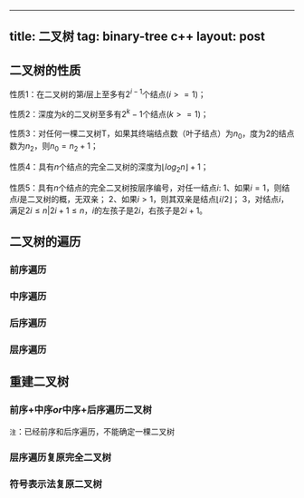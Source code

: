 
<head>
    <script src="https://cdn.mathjax.org/mathjax/latest/MathJax.js?config=TeX-AMS-MML_HTMLorMML" type="text/javascript"></script>
    <script type="text/x-mathjax-config">
        MathJax.Hub.Config({
            tex2jax: {
            skipTags: ['script', 'noscript', 'style', 'textarea', 'pre'],
            inlineMath: [['$','$']]
            }
        });
    </script>
</head>

---
title: 二叉树
tag: binary-tree c++ 
layout: post
---

## 二叉树的性质
性质1：在二叉树的第$i$层上至多有$2^{i-1}$个结点($i>=1$)；

性质2：深度为$k$的二叉树至多有$2^{k}-1$个结点($k>=1$)；

性质3：对任何一棵二叉树T，如果其终端结点数（叶子结点）为$n_0$，度为2的结点数为$n_2$，则$n_0=n_2+1$；

性质4：具有$n$个结点的完全二叉树的深度为$\lfloor{log_2n}\rfloor+1$；

性质5：具有$n$个结点的完全二叉树按层序编号，对任一结点$i$:
1、如果$i=1$，则结点$i$是二叉树的概，无双亲；
2、如果$i>1$，则其双亲是结点$\lfloor{i/2}\rfloor$；
3，对结点$i$，满足$2i  \le n |2i+1 \le n$，$i$的左孩子是$2i$，右孩子是$2i+1$。

## 二叉树的遍历 
### 前序遍历
### 中序遍历 
### 后序遍历
### 层序遍历

## 重建二叉树
### 前序+中序$or$中序+后序遍历二叉树
`注`：已经前序和后序遍历，不能确定一棵二叉树
### 层序遍历复原完全二叉树
### 符号表示法复原二叉树

